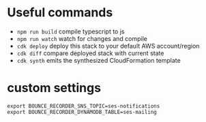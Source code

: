 # Useful commands

 * `npm run build`   compile typescript to js
 * `npm run watch`   watch for changes and compile
 * `cdk deploy`      deploy this stack to your default AWS account/region
 * `cdk diff`        compare deployed stack with current state
 * `cdk synth`       emits the synthesized CloudFormation template

# custom settings

```
export BOUNCE_RECORDER_SNS_TOPIC=ses-notifications
export BOUNCE_RECORDER_DYNAMODB_TABLE=ses-mailing
```
